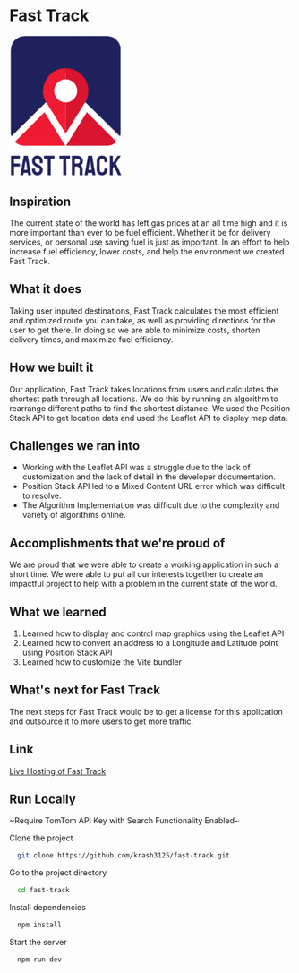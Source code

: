 # Fast Track
<img src = "./src/assets/logo_with_title.png" width="200"> </img>

## Inspiration
The current state of the world has left gas prices at an all time high and it is more important than ever to be fuel efficient. Whether it be for delivery services, or personal use saving fuel is just as important. In an effort to help increase fuel efficiency, lower costs, and help the environment we created Fast Track.

## What it does
Taking user inputed destinations, Fast Track calculates the most efficient and optimized route you can take, as well as providing directions for the user to get there. In doing so we are able to minimize costs, shorten delivery times, and maximize fuel efficiency.

## How we built it
Our application, Fast Track takes locations from users and calculates the shortest path through all locations. We do this by running an algorithm to rearrange different paths to find the shortest distance. We used the Position Stack API to get location data and used the Leaflet API to display map data.

## Challenges we ran into
* Working with the Leaflet API was a struggle due to the lack of customization and the lack of detail in the developer documentation.
* Position Stack API led to a Mixed Content URL error which was difficult to resolve.
* The Algorithm Implementation was difficult due to the complexity and variety of algorithms online.

## Accomplishments that we're proud of
We are proud that we were able to create a working application in such a short time. We were able to put all our interests together to create an impactful project to help with a problem in the current state of the world.

## What we learned
1) Learned how to display and control map graphics using the Leaflet API
2) Learned how to convert an address to a Longitude and Latitude point using Position Stack API
3) Learned how to customize the Vite bundler

## What's next for Fast Track
The next steps for Fast Track would be to get a license for this application and outsource it to more users to get more traffic.

## Link
[Live Hosting of Fast Track](https://fast-track-ten.vercel.app/)

## Run Locally
~Require TomTom API Key with Search Functionality Enabled~ 

Clone the project

```bash
  git clone https://github.com/krash3125/fast-track.git
```

Go to the project directory

```bash
  cd fast-track
```

Install dependencies

```bash
  npm install
```

Start the  server

```bash
  npm run dev
```
